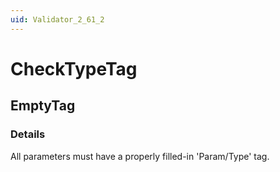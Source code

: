```yaml
---
uid: Validator_2_61_2
---
```


# CheckTypeTag

## EmptyTag

<!-- Description, Properties, ... sections are auto-generated. -->
<!-- REPLACE ME AUTO-GENERATION -->

### Details

All parameters must have a properly filled-in 'Param/Type' tag.

<!-- Uncomment to add example code -->
<!--### Example code-->
